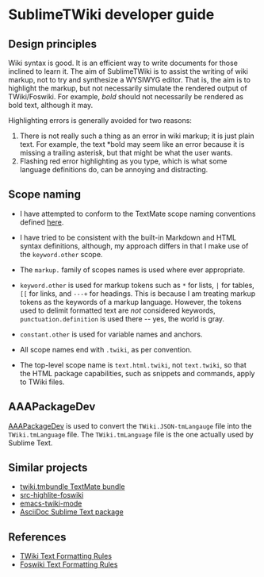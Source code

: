 # SublimeTWiki developer guide

## Design principles

Wiki syntax is good. It is an efficient way to write documents for those inclined to learn it. The aim of SublimeTWiki is to assist the writing of wiki markup, not to try and synthesize a WYSIWYG editor. That is, the aim is to highlight the markup, but not necessarily simulate the rendered output of TWiki/Foswiki. For example, *bold* should not necessarily be rendered as bold text, although it may.

Highlighting errors is generally avoided for two reasons:

1. There is not really such a thing as an error in wiki markup; it is just plain text. For example, the text *bold may seem like an error because it is missing a trailing asterisk, but that might be what the user wants.
2. Flashing red error highlighting as you type, which is what some language definitions do, can be annoying and distracting.

## Scope naming

- I have attempted to conform to the TextMate scope naming conventions defined [here](http://manual.macromates.com/en/language_grammars).

- I have tried to be consistent with the built-in Markdown and HTML syntax definitions, although, my approach differs in that I make use of the `keyword.other` scope.

- The `markup.` family of scopes names is used where ever appropriate.

- `keyword.other` is used for markup tokens such as `*` for lists, `|` for tables, `[[` for links, and `---+` for headings. This is because I am treating markup tokens as the keywords of a markup language. However, the tokens used to delimit formatted text are *not* considered keywords, `punctuation.definition` is used there -- yes, the world is gray.

- `constant.other` is used for variable names and anchors.

- All scope names end with `.twiki`, as per convention.

- The top-level scope name is `text.html.twiki`, not `text.twiki`, so that the HTML package capabilities, such as snippets and commands, apply to TWiki files.

## AAAPackageDev

[AAAPackageDev](http://bitbucket.org/guillermooo/aaapackagedev) is used to convert the `TWiki.JSON-tmLangauge` file into the `TWiki.tmLanguage` file. The `TWiki.tmLanguage` file is the one actually used by Sublime Text.

## Similar projects

- [twiki.tmbundle TextMate bundle](https://github.com/textmate/twiki.tmbundle)
- [src-highlite-foswiki](https://github.com/csirac2/src-highlite-foswiki)
- [emacs-twiki-mode](https://github.com/christopherjwhite/emacs-twiki-mode)
- [AsciiDoc Sublime Text package](https://github.com/SublimeText/AsciiDoc)

## References

- [TWiki Text Formatting Rules](http://twiki.org/cgi-bin/view/TWiki/TextFormattingRules)
- [Foswiki Text Formatting Rules](http://foswiki.org/System/TextFormattingRules)
